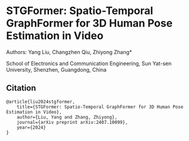 # STGFormer: Spatio-Temporal GraphFormer for 3D Human Pose Estimation in Video

Authors: Yang Liu, Changzhen Qiu, Zhiyong Zhang*

School of Electronics and Communication Engineering, Sun Yat-sen University, Shenzhen, Guangdong, China

## Citation

    @article{liu2024stgformer,
        title={STGFormer: Spatio-Temporal GraphFormer for 3D Human Pose Estimation in Video},
        author={Liu, Yang and Zhang, Zhiyong},
        journal={arXiv preprint arXiv:2407.10099},
        year={2024}
    }
